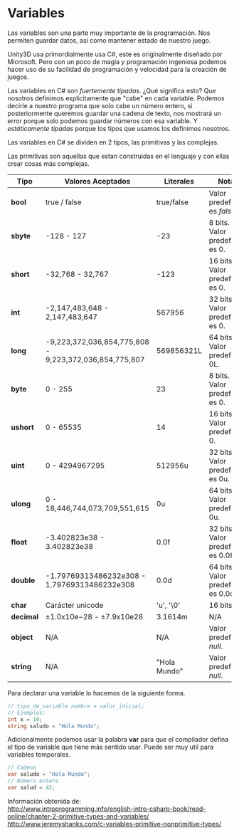 # Variables

Las variables son una parte muy importante de la programación. Nos permiten guardar datos, así como mantener estado de nuestro juego.

Unity3D usa primordialmente usa C#, este es originalmente diseñado por Microsoft. Pero con un poco de magia y programación ingeniosa podemos hacer uso de su facilidad de programación y velocidad para la creación de juegos.

Las variables en C# son *fuertemente tipadas*. ¿Qué significa esto? Que nosotros definimos explicitamente que "cabe" en cada variable. Podemos decirle a nuestro programa que solo cabe un número entero, si posteriormente queremos guardar una cadena de texto, nos mostrará un error porque solo podemos guardar números con esa variable. Y *estáticamente tipadas* porque los tipos que usamos los definimos nosotros.

Las variables en C# se dividen en 2 tipos, las primitivas y las complejas.

Las primitivas son aquellas que estan construidas en el lenguaje y con ellas crear cosas más complejas.

Tipo | Valores Aceptados | Literales | Notas
-----|-------------------|-----------|------
**bool** | true / false | true/false | Valor predefinido es *false*.
**sbyte** | -128 - 127 | -23 | 8 bits. Valor predefinido es 0.
**short** | -32,768 - 32,767 | -123 | 16 bits. Valor predefinido es 0.
**int** | -2,147,483,648 - 2,147,483,647 | 567956 | 32 bits. Valor predefinido es 0.
**long** | -9,223,372,036,854,775,808 - 9,223,372,036,854,775,807 | 569856321L | 64 bits. Valor predefinido 0L.
**byte** | 0 - 255 | 23 | 8 bits. Valor predefinido es 0.
**ushort** | 0 - 65535 | 14 | 16 bits. Valor predefinido 0.
**uint** | 0 - 4294967295 | 512956u | 32 bits. Valor predefinido es 0u.
**ulong** | 0 - 18,446,744,073,709,551,615 | 0u | 64 bits. Valor predefinido 0u.
**float** | -3.402823e38 - 3.402823e38 | 0.0f | 32 bits. Valor predefinido es 0.0f.
**double** | -1.79769313486232e308 - 1.79769313486232e308 | 0.0d | 64 bits. Valor predefinido es 0.0d.
**char** | Carácter unicode | 'u', '\0' | 16 bits.
**decimal** | ±1.0x10e−28 - ±7.9x10e28 | 3.1614m | N/A
**object** | N/A | N/A | Valor predefinido *null*.
**string** | N/A | "Hola Mundo" | Valor predefinido *null*.

Para declarar una variable lo hacemos de la siguiente forma.

```C#
// tipo_de_variable nombre = valor_inicial;
// Ejemplos:
int x = 10;
string saludo = "Hola Mundo";
```

Adicionalmente podemos usar la palabra **var** para que el compilador defina el tipo de variable que tiene más sentido usar. Puede ser muy util para variables temporales.

```C#
// Cadena
var saludo = "Hola Mundo";
// Número entero
var salud = 42;
```

Información obtenida de:   
<http://www.introprogramming.info/english-intro-csharp-book/read-online/chapter-2-primitive-types-and-variables/>
<http://www.jeremyshanks.com/c-variables-primitive-nonprimitive-types/>